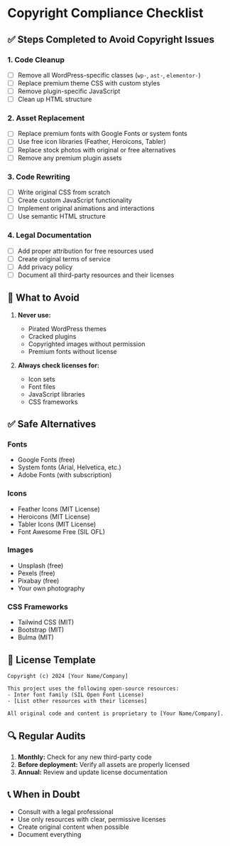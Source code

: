 # Copyright Compliance Checklist

## ✅ Steps Completed to Avoid Copyright Issues

### 1. Code Cleanup
- [ ] Remove all WordPress-specific classes (`wp-`, `ast-`, `elementor-`)
- [ ] Replace premium theme CSS with custom styles
- [ ] Remove plugin-specific JavaScript
- [ ] Clean up HTML structure

### 2. Asset Replacement
- [ ] Replace premium fonts with Google Fonts or system fonts
- [ ] Use free icon libraries (Feather, Heroicons, Tabler)
- [ ] Replace stock photos with original or free alternatives
- [ ] Remove any premium plugin assets

### 3. Code Rewriting
- [ ] Write original CSS from scratch
- [ ] Create custom JavaScript functionality
- [ ] Implement original animations and interactions
- [ ] Use semantic HTML structure

### 4. Legal Documentation
- [ ] Add proper attribution for free resources used
- [ ] Create original terms of service
- [ ] Add privacy policy
- [ ] Document all third-party resources and their licenses

## 🚫 What to Avoid

1. **Never use:**
   - Pirated WordPress themes
   - Cracked plugins
   - Copyrighted images without permission
   - Premium fonts without license

2. **Always check licenses for:**
   - Icon sets
   - Font files
   - JavaScript libraries
   - CSS frameworks

## ✅ Safe Alternatives

### Fonts
- Google Fonts (free)
- System fonts (Arial, Helvetica, etc.)
- Adobe Fonts (with subscription)

### Icons
- Feather Icons (MIT License)
- Heroicons (MIT License)
- Tabler Icons (MIT License)
- Font Awesome Free (SIL OFL)

### Images
- Unsplash (free)
- Pexels (free)
- Pixabay (free)
- Your own photography

### CSS Frameworks
- Tailwind CSS (MIT)
- Bootstrap (MIT)
- Bulma (MIT)

## 📝 License Template

```
Copyright (c) 2024 [Your Name/Company]

This project uses the following open-source resources:
- Inter font family (SIL Open Font License)
- [List other resources with their licenses]

All original code and content is proprietary to [Your Name/Company].
```

## 🔍 Regular Audits

1. **Monthly:** Check for any new third-party code
2. **Before deployment:** Verify all assets are properly licensed
3. **Annual:** Review and update license documentation

## 📞 When in Doubt

- Consult with a legal professional
- Use only resources with clear, permissive licenses
- Create original content when possible
- Document everything